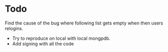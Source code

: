 # Todo

Find the cause of the bug where following list gets empty when then users relogins.

- Try to reproduce on local with local mongpdb.
- Add signing with all the code
